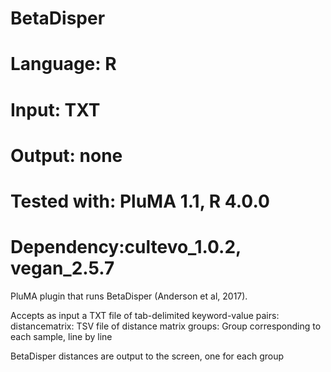 # BetaDisper
# Language: R
# Input: TXT
# Output: none
# Tested with: PluMA 1.1, R 4.0.0
# Dependency:cultevo_1.0.2, vegan_2.5.7

PluMA plugin that runs BetaDisper (Anderson et al, 2017).

Accepts as input a TXT file of tab-delimited keyword-value pairs:
distancematrix: TSV file of distance matrix
groups: Group corresponding to each sample, line by line

BetaDisper distances are output to the screen, one for each group
